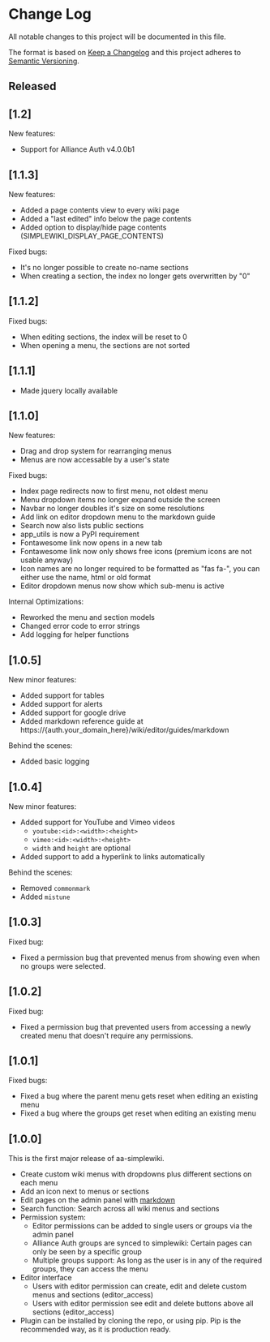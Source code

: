 # Change Log

All notable changes to this project will be documented in this file.

The format is based on [Keep a Changelog](http://keepachangelog.com/)
and this project adheres to [Semantic Versioning](http://semver.org/).


## Released

## [1.2]
New features:
- Support for Alliance Auth v4.0.0b1

## [1.1.3]
New features:
- Added a page contents view to every wiki page
- Added a "last edited" info below the page contents
- Added option to display/hide page contents (SIMPLEWIKI_DISPLAY_PAGE_CONTENTS)

Fixed bugs:
- It's no longer possible to create no-name sections
- When creating a section, the index no longer gets overwritten by "0"

## [1.1.2]
Fixed bugs:
- When editing sections, the index will be reset to 0
- When opening a menu, the sections are not sorted

## [1.1.1]
- Made jquery locally available

## [1.1.0]
New features:
- Drag and drop system for rearranging menus
- Menus are now accessable by a user's state

Fixed bugs:
- Index page redirects now to first menu, not oldest menu
- Menu dropdown items no longer expand outside the screen
- Navbar no longer doubles it's size on some resolutions
- Add link on editor dropdown menu to the markdown guide
- Search now also lists public sections
- app_utils is now a PyPI requirement
- Fontawesome link now opens in a new tab
- Fontawesome link now only shows free icons (premium icons are not usable anyway)
- Icon names are no longer required to be formatted as "fas fa-<name>", you can either use the name, html or old format
- Editor dropdown menus now show which sub-menu is active

Internal Optimizations:
- Reworked the menu and section models
- Changed error code to error strings
- Add logging for helper functions

## [1.0.5]
New minor features:
- Added support for tables 
- Added support for alerts
- Added support for google drive
- Added markdown reference guide at https://{auth.your_domain_here}/wiki/editor/guides/markdown

Behind the scenes:
- Added basic logging

## [1.0.4]
New minor features:
- Added support for YouTube and Vimeo videos 
  - `youtube:<id>:<width>:<height>`
  - `vimeo:<id>:<width>:<height>`
  - `width` and `height` are optional
- Added support to add a hyperlink to links automatically

Behind the scenes:
- Removed `commonmark`
- Added `mistune`

## [1.0.3]
Fixed bug:
- Fixed a permission bug that prevented menus from showing even when no groups were selected.

## [1.0.2]
Fixed bug:
- Fixed a permission bug that prevented users from accessing a newly created menu that doesn't require any permissions.

## [1.0.1]
Fixed bugs:
- Fixed a bug where the parent menu gets reset when editing an existing menu
- Fixed a bug where the groups get reset when editing an existing menu

## [1.0.0]
This is the first major release of aa-simplewiki.

- Create custom wiki menus with dropdowns plus different sections on each menu
- Add an icon next to menus or sections
- Edit pages on the admin panel with [markdown](https://commonmark.org/help/)
- Search function: Search across all wiki menus and sections
- Permission system:
  - Editor permissions can be added to single users or groups via the admin panel
  - Alliance Auth groups are synced to simplewiki: Certain pages can only be seen by a specific group
  - Multiple groups support: As long as the user is in any of the required groups, they can access the menu
- Editor interface
  - Users with editor permission can create, edit and delete custom menus and sections (editor_access)
  - Users with editor permission see edit and delete buttons above all sections (editor_access)
- Plugin can be installed by cloning the repo, or using pip. Pip is the recommended way, as it is production ready.
